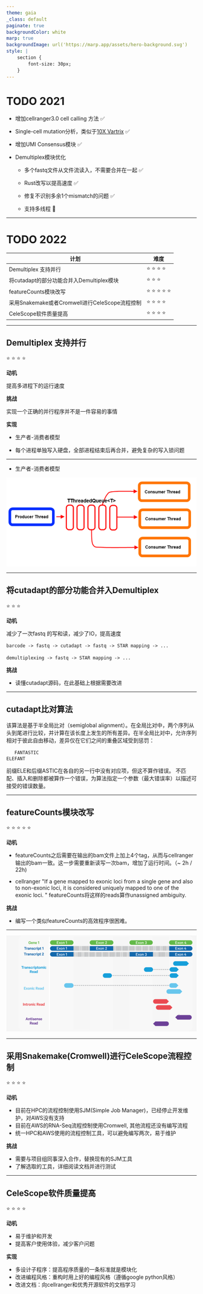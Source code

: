 ```yaml
---
theme: gaia
_class: default
paginate: true
backgroundColor: white
marp: true
backgroundImage: url('https://marp.app/assets/hero-background.svg')
style: |
    section {
        font-size: 30px;
    }
---
```




# TODO 2021

- 增加cellranger3.0 cell calling 方法 :white_check_mark:

- Single-cell mutation分析，类似于[10X Vartrix](https://github.com/10XGenomics/vartrix) :white_check_mark:

- 增加UMI Consensus模块 :white_check_mark:

- Demultiplex模块优化
    - 多个fastq文件从文件流读入，不需要合并在一起 :white_check_mark:
    
    - Rust改写以提高速度 :white_check_mark:

    - 修复不识别多余1个mismatch的问题 :white_check_mark:
    
    - 支持多线程 :black_square_button:

---

# TODO 2022

| 计划 | 难度 |
|  - | - |
|Demultiplex 支持并行 | :star: :star: :star: :star:  |
|将cutadapt的部分功能合并入Demultiplex模块 | :star: :star: :star:| 
|featureCounts模块改写|:star: :star: :star: :star: :star:|
|采用Snakemake或者Cromwell进行CeleScope流程控制|:star: :star: :star: :star: |
|CeleScope软件质量提高|:star: :star: :star: :star: |

---

## Demultiplex 支持并行
:star: :star: :star: :star:

**动机** 

提高多进程下的运行速度

**挑战**

实现一个正确的并行程序并不是一件容易的事情

**实现**

- 生产者-消费者模型


- 每个进程单独写入硬盘，全部进程结束后再合并，避免复杂的写入锁问题


---


- 生产者-消费者模型

![w:1000 h:500](images/producer_consumer1.png)

---

## 将cutadapt的部分功能合并入Demultiplex

:star: :star: :star:

**动机** 

减少了一次fastq 的写和读，减少了IO，提高速度

```
barcode -> fastq -> cutadapt -> fastq -> STAR mapping -> ...

demultiplexing -> fastq -> STAR mapping -> ...
```

**挑战**
- 读懂cutadapt源码，在此基础上根据需要改进

---

## cutadapt比对算法
该算法是基于半全局比对（semiglobal alignment）。在全局比对中，两个序列从头到尾进行比较，并计算在该长度上发生的所有差异。在半全局比对中，允许序列相对于彼此自由移动，差异仅在它们之间的重叠区域受到惩罚：
```
   FANTASTIC
ELEFANT
```
前缀ELE和后缀ASTIC在各自的另一行中没有对应项，但这不算作错误。
不匹配、插入和删除都被算作一个错误，为算法指定一个参数（最大错误率）以描述可接受的错误数量。

---
## featureCounts模块改写

:star: :star: :star: :star: :star:

**动机** 
- featureCounts之后需要在输出的bam文件上加上4个tag，从而与cellranger输出的bam一致。这一步需要重新读写一次bam，增加了运行时间。（~ 2h / 22h)

- cellranger "If a gene mapped to exonic loci from a single gene and also to non-exonic loci, it is considered uniquely mapped to one of the exonic loci. "
featureCounts将这样的reads算作unassigned ambiguity.

**挑战**
- 编写一个类似featureCounts的高效程序很困难。

---

![w:1100 h:600](images/cellranger_exon.bmp)

---

## 采用Snakemake(Cromwell)进行CeleScope流程控制

:star: :star: :star: :star:

**动机**
- 目前在HPC的流程控制使用SJM(Simple Job Manager)，已经停止开发维护，对AWS没有支持
- 目前在AWS的RNA-Seq流程控制使用Cromwell, 其他流程还没有编写流程
- 统一HPC和AWS使用的流程控制工具，可以避免编写两次，易于维护

**挑战**
- 需要与项目组同事深入合作，替换现有的SJM工具
- 了解选取的工具，详细阅读文档并进行测试



---

## CeleScope软件质量提高

:star: :star: :star: :star:

**动机**
- 易于维护和开发
- 提高客户使用体验，减少客户问题

**实现**
- 多设计子程序：提高程序质量的一条标准就是模块化
- 改进编程风格：重构时用上好的编程风格（遵循google python风格）
- 改进文档：向cellranger和优秀开源软件的文档学习










